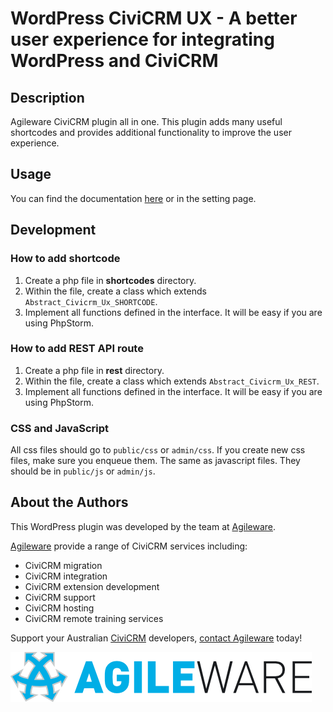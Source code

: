 # WordPress CiviCRM UX - A better user experience for integrating WordPress and CiviCRM
## Description
Agileware CiviCRM plugin all in one. This plugin adds many useful shortcodes and provides additional functionality to improve the user experience.


## Usage
You can find the documentation [here](USAGE.md) or in the setting page.

## Development
### How to add shortcode
1. Create a php file in **shortcodes** directory.
1. Within the file, create a class which extends `Abstract_Civicrm_Ux_SHORTCODE`.
1. Implement all functions defined in the interface. It will be easy if you are using PhpStorm.

### How to add REST API route
1. Create a php file in **rest** directory.
1. Within the file, create a class which extends `Abstract_Civicrm_Ux_REST`.
1. Implement all functions defined in the interface. It will be easy if you are using PhpStorm.

### CSS and JavaScript
All css files should go to `public/css` or `admin/css`. If you create new css files, make sure you enqueue them.
The same as javascript files. They should be in `public/js` or `admin/js`.


About the Authors
------

This WordPress plugin was developed by the team at [Agileware](https://agileware.com.au).

[Agileware](https://agileware.com.au) provide a range of CiviCRM services including:

  * CiviCRM migration
  * CiviCRM integration
  * CiviCRM extension development
  * CiviCRM support
  * CiviCRM hosting
  * CiviCRM remote training services

Support your Australian [CiviCRM](https://civicrm.org) developers, [contact Agileware](https://agileware.com.au/contact) today!


![Agileware](logo/agileware-logo.png)
